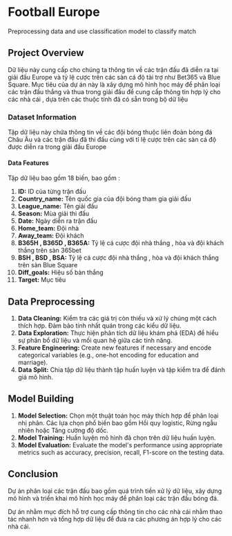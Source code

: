 # Football Europe 
 Preprocessing data and use classification model to classify match 

## Project Overview
Dữ liệu này cung cấp cho chúng ta thông tin về các trận đấu đã diễn ra tại giải đấu Europe và tỷ lệ cược trên các sàn cá độ tài trợ như Bet365 và Blue Square. Mục tiêu của dự án này là xây dựng mô hình học máy để phân loại các trận đấu thắng và thua trong giải đấu để cung cấp thông tin hợp lý cho các nhà cái , dựa trên các thuộc tính đã có sẵn trong bộ dữ liệu 

### Dataset Information
Tập dữ liệu này chứa thông tin về các đội bóng thuộc liên đoàn bóng đá Châu Âu và các trận đấu đã thi đấu cùng với tỉ lệ cược trên các sàn cá độ được diễn ra trong giải đấu Europe

#### Data Features
Tập dữ liệu bao gồm 18 biến, bao gồm :

1. **ID:** ID của từng trận đấu
2. **Country_name:** Tên quốc gia của đội bóng tham gia giải đấu
3. **League_name:** Tên giải đấu 
4. **Season:** Mùa giải thi đấu
5. **Date:** Ngày diễn ra trận đấu
6. **Home_team:** Đội nhà
7. **Away_team:** Đội khách
8. **B365H , B365D , B365A:** Tỷ lệ cá cược đội nhà thắng , hòa và đội khách thắng trên sàn 365bet
9. **BSH , BSD , BSA:** Tỷ lệ cá cược đội nhà thắng , hòa và đội khách thắng trên sàn Blue Square
10. **Diff_goals:** Hiệu số bàn thắng
11. **Target:** Mục tiêu

## Data Preprocessing
1. **Data Cleaning:** Kiểm tra các giá trị còn thiếu và xử lý chúng một cách thích hợp. Đảm bảo tính nhất quán trong các kiểu dữ liệu.
2. **Data Exploration:** Thực hiện phân tích dữ liệu khám phá (EDA) để hiểu sự phân bổ dữ liệu và mối quan hệ giữa các tính năng.
3. **Feature Engineering:** Create new features if necessary and encode categorical variables  (e.g., one-hot encoding for education and marriage).
4. **Data Split:** Chia tập dữ liệu thành tập huấn luyện và tập kiểm tra để đánh giá mô hình.

## Model Building
1. **Model Selection:** Chọn một thuật toán học máy thích hợp để phân loại nhị phân. Các lựa chọn phổ biến bao gồm Hồi quy logistic, Rừng ngẫu nhiên hoặc Tăng cường độ dốc.
2. **Model Training:** Huấn luyện mô hình đã chọn trên dữ liệu huấn luyện.
3. **Model Evaluation:** Evaluate the model's performance using appropriate metrics such as accuracy, precision, recall, F1-score on the testing data.

## Conclusion
Dự án phân loại các trận đấu bao gồm quá trình tiền xử lý dữ liệu, xây dựng mô hình và triển khai mô hình học máy để phân loại các trận đấu bóng đá.

Dự án nhằm mục đích hỗ trợ cung cấp thông tin cho các nhà cái nhằm thao tác nhanh hơn và tổng hợp dữ liệu để đưa ra các phương án hợp lý cho các nhà cái.